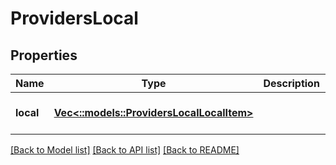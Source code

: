 # ProvidersLocal

## Properties
Name | Type | Description | Notes
------------ | ------------- | ------------- | -------------
**local** | [**Vec<::models::ProvidersLocalLocalItem>**](ProvidersLocalLocalItem.md) |  | [optional] [default to null]

[[Back to Model list]](../README.md#documentation-for-models) [[Back to API list]](../README.md#documentation-for-api-endpoints) [[Back to README]](../README.md)


